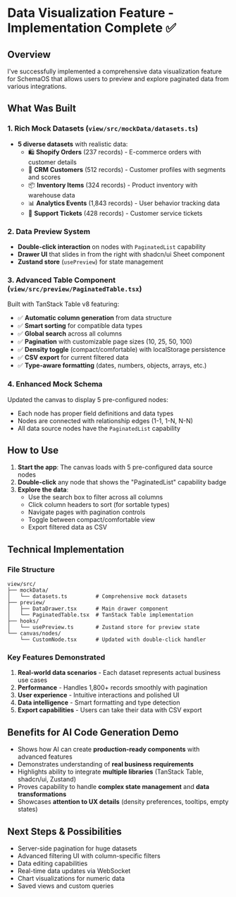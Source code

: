# Data Visualization Feature - Implementation Complete ✅

## Overview
I've successfully implemented a comprehensive data visualization feature for SchemaOS that allows users to preview and explore paginated data from various integrations.

## What Was Built

### 1. **Rich Mock Datasets** (`view/src/mockData/datasets.ts`)
- **5 diverse datasets** with realistic data:
  - 🛍️ **Shopify Orders** (237 records) - E-commerce orders with customer details
  - 👥 **CRM Customers** (512 records) - Customer profiles with segments and scores
  - 📦 **Inventory Items** (324 records) - Product inventory with warehouse data
  - 📊 **Analytics Events** (1,843 records) - User behavior tracking data
  - 🎫 **Support Tickets** (428 records) - Customer service tickets

### 2. **Data Preview System**
- **Double-click interaction** on nodes with `PaginatedList` capability
- **Drawer UI** that slides in from the right with shadcn/ui Sheet component
- **Zustand store** (`usePreview`) for state management

### 3. **Advanced Table Component** (`view/src/preview/PaginatedTable.tsx`)
Built with TanStack Table v8 featuring:
- ✅ **Automatic column generation** from data structure
- ✅ **Smart sorting** for compatible data types
- ✅ **Global search** across all columns
- ✅ **Pagination** with customizable page sizes (10, 25, 50, 100)
- ✅ **Density toggle** (compact/comfortable) with localStorage persistence
- ✅ **CSV export** for current filtered data
- ✅ **Type-aware formatting** (dates, numbers, objects, arrays, etc.)

### 4. **Enhanced Mock Schema**
Updated the canvas to display 5 pre-configured nodes:
- Each node has proper field definitions and data types
- Nodes are connected with relationship edges (1-1, 1-N, N-N)
- All data source nodes have the `PaginatedList` capability

## How to Use

1. **Start the app**: The canvas loads with 5 pre-configured data source nodes
2. **Double-click** any node that shows the "PaginatedList" capability badge
3. **Explore the data**:
   - Use the search box to filter across all columns
   - Click column headers to sort (for sortable types)
   - Navigate pages with pagination controls
   - Toggle between compact/comfortable view
   - Export filtered data as CSV

## Technical Implementation

### File Structure
```
view/src/
├── mockData/
│   └── datasets.ts         # Comprehensive mock datasets
├── preview/
│   ├── DataDrawer.tsx      # Main drawer component
│   └── PaginatedTable.tsx  # TanStack Table implementation
├── hooks/
│   └── usePreview.ts       # Zustand store for preview state
└── canvas/nodes/
    └── CustomNode.tsx      # Updated with double-click handler
```

### Key Features Demonstrated
1. **Real-world data scenarios** - Each dataset represents actual business use cases
2. **Performance** - Handles 1,800+ records smoothly with pagination
3. **User experience** - Intuitive interactions and polished UI
4. **Data intelligence** - Smart formatting and type detection
5. **Export capabilities** - Users can take their data with CSV export

## Benefits for AI Code Generation Demo
- Shows how AI can create **production-ready components** with advanced features
- Demonstrates understanding of **real business requirements**
- Highlights ability to integrate **multiple libraries** (TanStack Table, shadcn/ui, Zustand)
- Proves capability to handle **complex state management** and **data transformations**
- Showcases **attention to UX details** (density preferences, tooltips, empty states)

## Next Steps & Possibilities
- Server-side pagination for huge datasets
- Advanced filtering UI with column-specific filters
- Data editing capabilities
- Real-time data updates via WebSocket
- Chart visualizations for numeric data
- Saved views and custom queries 